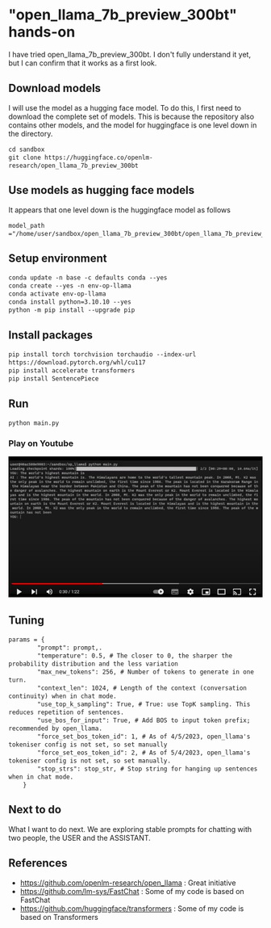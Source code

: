 # "open_llama_7b_preview_300bt" hands-on

I have tried open_llama_7b_preview_300bt.
I don't fully understand it yet, but I can confirm that it works as a first look.

## Download models

I will use the model as a hugging face model.
To do this, I first need to download the complete set of models.
This is because the repository also contains other models,
and the model for huggingface is one level down in the directory.

```
cd sandbox
git clone https://huggingface.co/openlm-research/open_llama_7b_preview_300bt
```

## Use models as hugging face models

It appears that one level down is the huggingface model as follows

```
model_path ="/home/user/sandbox/open_llama_7b_preview_300bt/open_llama_7b_preview_300bt_transformers_weights"
```

## Setup environment

```
conda update -n base -c defaults conda --yes
conda create --yes -n env-op-llama
conda activate env-op-llama
conda install python=3.10.10 --yes
python -m pip install --upgrade pip
```

## Install packages

```
pip install torch torchvision torchaudio --index-url https://download.pytorch.org/whl/cu117
pip install accelerate transformers
pip install SentencePiece
```

## Run

```
python main.py
```

### Play on Youtube

[![View on youtube](video_thumb.png)](https://youtu.be/R5dlEuG7FDc)



## Tuning

```
params = {
        "prompt": prompt,.
        "temperature": 0.5, # The closer to 0, the sharper the probability distribution and the less variation
        "max_new_tokens": 256, # Number of tokens to generate in one turn.
        "context_len": 1024, # Length of the context (conversation continuity) when in chat mode.
        "use_top_k_sampling": True, # True: use TopK sampling. This reduces repetition of sentences.
        "use_bos_for_input": True, # Add BOS to input token prefix; recommended by open_llama.
        "force_set_bos_token_id": 1, # As of 4/5/2023, open_llama's tokeniser config is not set, so set manually
        "force_set_eos_token_id": 2, # As of 5/4/2023, open_llama's tokeniser config is not set, so set manually.
        "stop_strs": stop_str, # Stop string for hanging up sentences when in chat mode.
    }
```

## Next to do

What I want to do next.
We are exploring stable prompts for chatting with two people, the USER and the ASSISTANT.

## References

- https://github.com/openlm-research/open_llama : Great initiative
- https://github.com/lm-sys/FastChat : Some of my code is based on FastChat
- https://github.com/huggingface/transformers : Some of my code is based on Transformers

